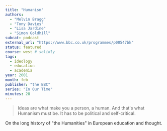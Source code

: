 ```yaml
---
title: "Humanism"
authors:
  - "Melvin Bragg"
  - "Tony Davies"
  - "Lisa Jardine"
  - "Simon Goldhill"
subcat: podcast
external_url: "https://www.bbc.co.uk/programmes/p00547bk"
status: featured
course: west # solidly
tags:
  - ideology
  - education
  - academia
year: 2001
month: feb
publisher: "the BBC"
series: "In Our Time"
minutes: 28
---
```


> Ideas are what make you a person, a human. And that's what Humanism must be. It has to be political and self-critical.

On the long history of "the Humanities" in European education and thought.
